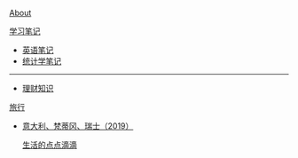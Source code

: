 [About](index.md)

[学习笔记]()

  * [英语笔记](english/english-formula.md)
  * [统计学笔记](english/Phonetic-Phonics.md)
- - - -
  * [理财知识 ](english/stress.md)

[旅行]()

  * [意大利、梵蒂冈、瑞士（2019）](math/levy_processes.md)

    
    [生活的点点滴滴](coding/PythonNote.md)


<script src="https://polyfill.io/v3/polyfill.min.js?features=es6"></script>
<script id="MathJax-script" async src="https://cdn.jsdelivr.net/npm/mathjax@3/es5/tex-mml-chtml.js"></script>
